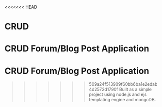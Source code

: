 <<<<<<< HEAD
# CRUD

CRUD Forum/Blog Post Application
=======
# CRUD Forum/Blog Post Application
>>>>>>> 509a24f513909f60bb6ba1e2edab4d2572d1790f
Built as a simple project using node.js and ejs templating engine and mongoDB.
